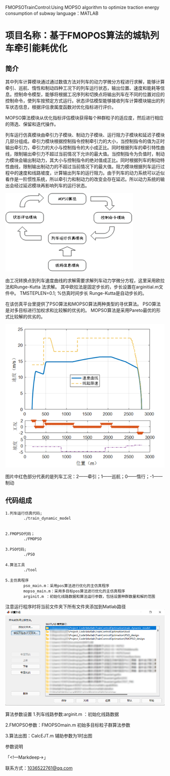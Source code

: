 FMOPSOTrainControl:Using MOPSO algorithm to optimize traction energy consumption of subway
language：MATLAB


# 项目名称：基于FMOPOS算法的城轨列车牵引能耗优化

## 简介
其中列车计算模块通过通过数值方法对列车的动力学微分方程进行求解，能够计算牵引、巡航、惰性和制动四种工况下的列车运行状态，输出位置、速度和能耗等信息。控制命令模型，能够将根据工况序列和切换点将输出列车在不同的位置对应的控制命令，使列车按预定方式运行。状态评估模型能够接收列车计算模块输出的列车状态信息，根据评估隶属度函数对优化指标进行评价。

MOPSO算法模块从优化指标评估模块获得每个种群粒子的适应度，然后进行相应的筛选、保留和迭代操作。

列车运行仿真模块由牵引力子模块、制动力子模块、运行阻力子模块和延迟子模块几部分组成。牵引力模块根据控制指令控制牵引力的大小，当控制指令的值为正时输出牵引力，牵引力的大小与控制指令的大小成正比。同时根据列车的牵引特性曲线，限制输出牵引力不超过当前情况下允许的最大值。当控制指令为负值时，制动力模块会输出制动力，其大小与控制指令的绝对值成正比。同时根据列车的制动特性曲线，限制输出制动力的不超过当前情况下的最大值。阻力模块根据列车运行过程中的速度和线路坡度，计算输出列车的运行阻力。由于列车的动力系统可以近似看作是一阶惯性系统，所以牵引力和制动力的改变会存在延迟。所以动力系统的输出会经过延迟模块再影响列车的运行状态。

![代码结构](./code_structure.png)

由工况转换点到列车速度曲线的求解需要求解列车动力学微分方程，这里采用欧拉法和Runge-Kutta 法求解。
其中欧拉法是固定步长的，步长设置在arginitial.m文件中。
                   TMSTEPLEN=0.1;                  %仿真时间步长
Runge-Kutta是自动步长的。

在该仿真平台里提供了PSO算法和MOPSO算法两种类型的寻优算法。
PSO算法是对多目标进行加权求和比较解的优劣的。
MOPSO算法是采用Pareto最优的形式比较解的优劣的。


![优化结果示意图](./限速优化结果.png)

图片中红色部分代表的是列车工况：2——牵引；1——巡航；0——惰行；-1——制动

## 代码组成
	1.列车运行仿真代码; 
			./train_dynamic_model
			

	2.FMOPSO代码；
			./FMOPSO

	3.PSO代码;
			./PSO	

	4.算法工具
			./tool

	5.主仿真程序
			pso_main.m：采用pos算法进行优化的主仿真程序
			mopso_main.m：采用多目标pos算法进行优化的主仿真程序
			arginit.m ：初始化线路数据和算法运行参数，包括设置种群数量和解的范围
	
注意运行程序时将当前文件夹下所有文件夹添加到Matlab路径
![设置matlab路径](./2022-04-10_165920.png)
	



算法参数设置
1.列车线路参数:arginit.m ：初始化线路数据

2.FMOPSO参数：FMOPSOmain.m 初始多目标粒子群算法参数

3.算法出图：CalcEJT.m 辅助参数为1时出图




参数说明






「<!—Markdeep→」


联系方式：1036522761@qq.com



